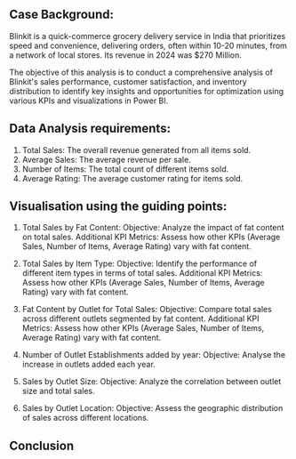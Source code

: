 ## **Case Background:** 
Blinkit is a quick-commerce grocery delivery service in India that prioritizes speed and convenience, delivering orders, often within 10-20 minutes, from a network of local stores. Its revenue in 2024 was $270 Million.  

The objective of this analysis is to conduct a comprehensive analysis of Blinkit's sales performance, customer satisfaction, and inventory distribution to identify key insights and opportunities for optimization using various KPIs and visualizations in Power BI.

## **Data Analysis requirements:** 
1. Total Sales: The overall revenue generated from all items sold.
2. Average Sales: The average revenue per sale.
3. Number of Items: The total count of different items sold.
4. Average Rating: The average customer rating for items sold. 

## **Visualisation using the guiding points:** 
1. Total Sales by Fat Content:
	Objective: Analyze the impact of fat content on total sales.
	Additional KPI Metrics: Assess how other KPIs (Average Sales, Number of Items, Average Rating) vary with fat content.
	
2. Total Sales by Item Type:
	Objective: Identify the performance of different item types in terms of total sales.
	Additional KPI Metrics: Assess how other KPIs (Average Sales, Number of Items, Average Rating) vary with fat content.
	
3. Fat Content by Outlet for Total Sales:
	Objective: Compare total sales across different outlets segmented by fat content.
	Additional KPI Metrics: Assess how other KPIs (Average Sales, Number of Items, Average Rating) vary with fat content.
	
4. Number of Outlet Establishments added by year:
	Objective: Analyse the increase in outlets added each year.
	
5. Sales by Outlet Size:
	Objective: Analyze the correlation between outlet size and total sales.
	
6. Sales by Outlet Location:
	Objective: Assess the geographic distribution of sales across different locations.
	

## **Conclusion**
